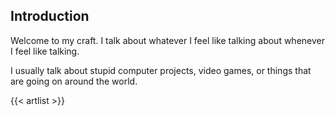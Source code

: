 ## Introduction
Welcome to my craft. I talk about whatever I feel like talking about whenever I feel like talking.

I usually talk about stupid computer projects, video games, or things that are going on around the world.

{{< artlist >}}
